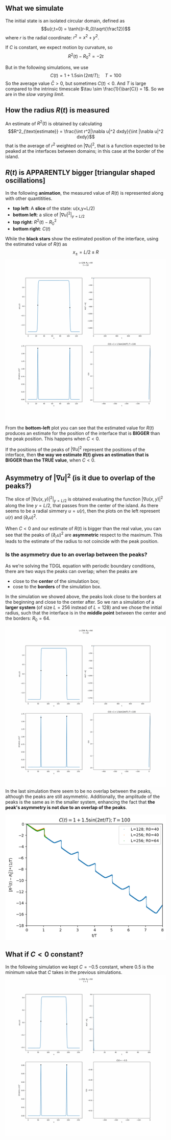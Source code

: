 ## What we simulate
The initial state is an isolated circular domain, defined as
$$u(r,t=0) = \tanh((r-R_0)\sqrt{\frac12})$$
where $r$ is the radial coordinate: $r^2=x^2+y^2$.

If $C$ is constant, we expect motion by curvature, so
$$R^2(t)-R_0^2 = -2t$$

But in the following simulations, we use
$$C(t)=1+1.5\sin(2\pi t/T);\quad T=100$$
So the average value $\bar{C}>0$, but sometimes $C(t)<0$.
And $T$ is large compared to the intrinsic timescale $\tau \sim \frac{1}{\bar{C}} = 1$.
So we are in the _slow varying limit_.

## How the radius $R(t)$ is measured
An estimate of $R^2(t)$ is obtained by calculating
$$R^2_{\text{estimate}} = \frac{\int r^2|\nabla u|^2 dxdy}{\int |\nabla u|^2 dxdy}$$
that is the average of $r^2$ weighted on $|\nabla u|^2$, that is a function expected to be peaked at the interfaces between domains; in this case at the border of the island.

## $R(t)$ is APPARENTLY bigger [triangular shaped oscillations]
In the following **animation**, the measured value of $R(t)$ is represented along with other quantitities.
- **top left**: A **slice** of the state: u(x,y=L/2)
- **bottom left**: a slice of $|\nabla u|^2|_{y=L/2}$
- **top right**: $R^2(t)-R_0^2$
- **bottom right**: $C(t)$ 

While the **black stars** show the estimated position of the interface, using the estimated value of $R(t)$ as
$$x_{\pm} = L/2 \pm R$$
![L=128](varyL/L=128.gif?raw=true)


From the **bottom-left** plot you can see that the estimated value for $R(t)$ produces an estimate for the position of the interface that is **BIGGER** than the peak position. This happens when $C<0$.

If the positions of the peaks of $|\nabla u|^2$ represent the positions of the interface, then **the way we estimate $R(t)$ gives an estimation that is BIGGER than the TRUE value**, when $C<0$.

## Asymmetry of $|\nabla u|^2$ (is it due to overlap of the peaks?)
The slice of $|\nabla u(x,y)|^2|_{y=L/2}$ is obtained evaluating the function $|\nabla u(x,y)|^2$ along the line $y=L/2$, that passes from the center of the island.
As there seems to be a radial simmery $u=u(r)$, then the plots on the left represent $u(r)$ and $(\partial_r u)^2$.

When $C<0$ and our estimate of $R(t)$ is bigger than the real value, you can see that the peaks of $(\partial_r u)^2$ are **asymmetric** respect to the maximum.
This leads to the estimate of the radius to not coincide with the peak position.
### Is the asymmetry due to an overlap between the peaks?
As we're solving the TDGL equation with periodic boundary conditions,
there are two ways the peaks can overlap; when the peaks are
- close to the **center** of the simulation box;
- cose to the **borders** of the simulation box.

In the simulation we showed above, the peaks look close to the borders at the beginning and close to the center after.
So we ran a simulation of a **larger system** (of size $L=256$ instead of $L=128$) and we chose the initial radius, such that the interface is in the **middle point** between the center and the borders: $R_0=64$.

![L=256](varyL/L=256.gif?raw=true)
In the last simulation there seem to be no overlap between the peaks, although the peaks are still asymmetric.
Additionally, the amplitude of the peaks is the same as in the smaller system, enhancing the fact that **the peak's asymmetry is not due to an overlap of the peaks**.

![comparison_peak_amplitude](varyL/comparison.png?raw=true)

## What if $C<0$ constant?
In the following simulation we kept $C=-0.5$ constant, where $0.5$ is the minimum value that $C$ takes in the previous simulations.
![C=-0.5](varyL/C=-0.5.gif?raw=true)